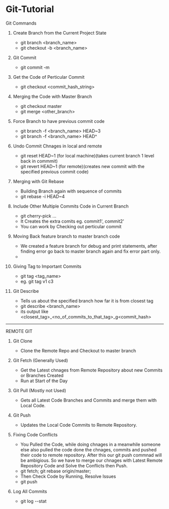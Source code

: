 # Git-Tutorial
Git Commands


1. Create Branch from the Current Project State
	- git branch <branch_name>
	- git checkout -b <branch_name>

2. Git Commit
	- git commit -m <message>

3. Get the Code of Perticular Commit
	- git checkout <commit_hash_string>

4. Merging the Code with Master Branch
	- git checkout master
	- git merge <other_branch>

5. Force Branch to have previous commit code
	- git branch -f <branch_name> HEAD~3
	- git branch -f <branch_name> HEAD^

6. Undo Commit Chnages in local and remote
	- git reset HEAD~1 (for local machine)(takes current branch 1 level back in commmit)
	- git revert HEAD~1 (for remote)(creates new commit with the specified previous commit code)

7. Merging with Git Rebase
	- Building Branch again with sequence of commits
	- git rebase -i HEAD~4

8. Include Other Multiple Commits Code in Current Branch
	- git cherry-pick <commit1> <commit2> ...
	- It Creates the extra comits eg. commit1', commit2'
	- You can work by Checking out perticular commit

9. Moving Back feature branch to master branch code
	- We created a feature branch for debug and print statements, after finding error go back to
	master branch again and fix error part only.
	- 

10. Giving Tag to Important Commits
	- git tag <tag_name> <commit>
	- eg. git tag v1 c3

11. Git Describe
	- Tells us about the specified branch how far it is from closest tag
	- git describe <branch_name>
	- its output like <closest_tag>_<no_of_commits_to_that_tag>_g<commit_hash>

	
-------------------------------------------------------------------------------------

REMOTE GIT

1. Git Clone
	- Clone the Remote Repo and Checkout to master branch
	
2. Git Fetch (Generally Used)
	- Get the Latest chnages from Remote Repository about new Commits or Branches Created
	- Run at Start of the Day
	
3. Git Pull (Mostly not Used)
	- Gets all Latest Code Branches and Commits and merge them with Local Code.
	
4. Git Push
	- Updates the Local Code Commits to Remote Repository.
	
5. Fixing Code Conflicts
	- You Pulled the Code, while doing chnages in a meanwhile someone else also pulled
	the code done the chnages, commits and pushed their code to remote repository. After this
	our git push commnad will be ambigious. So we have to merge our chnages with Latest Remote
	Repository Code and Solve the Conflicts then Push.
	- git fetch; git rebase origin/master; 
	- Then Check Code by Running, Resolve Issues
	- git push
	
6. Log All Commits
	- git log --stat
